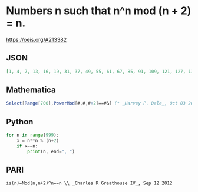 # Numbers n such that n^n mod \(n \+ 2\) \= n\.
https://oeis.org/A213382
## JSON
```JSON
[1, 4, 7, 13, 16, 19, 31, 37, 49, 55, 61, 67, 85, 91, 109, 121, 127, 139, 157, 175, 181, 193, 196, 199, 211, 217, 235, 247, 265, 289, 301, 307, 313, 319, 325, 337, 379, 391, 397, 409, 415, 445, 451, 469, 487, 499, 517, 535, 541, 571, 577, 589, 595, 631, 667, 679]
```
## Mathematica
```Mathematica
Select[Range[700],PowerMod[#,#,#+2]==#&] (* _Harvey P. Dale_, Oct 03 2015 *)
```
## Python
```Python
for n in range(999):
    x = n**n % (n+2)
    if x==n:
        print(n, end=", ")
```
## PARI
```PARI
is(n)=Mod(n,n+2)^n==n \\ _Charles R Greathouse IV_, Sep 12 2012
```
